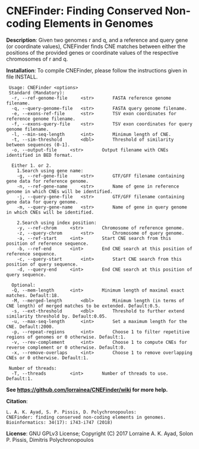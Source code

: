 CNEFinder: Finding Conserved Non-coding Elements in Genomes
===

<b>Description</b>: Given two genomes r and q, and a reference and query gene (or coordinate values), CNEFinder finds CNE matches between either the positions of the provided genes or coordinate values of the respective chromosomes of r and q.

<b>Installation</b>: To compile CNEFinder, please follow the instructions given in file INSTALL.
```
 Usage: CNEFinder <options>
 Standard (Mandatory):
  -r, --ref-genome-file		<str>		FASTA reference genome filename.
  -q, --query-genome-file	<str>		FASTA query genome filename.
  -e, --exons-ref-file		<str>		TSV exon coordinates for reference genome filename.
  -f, --exons-query-file	<str>		TSV exon coordinates for query genome filename.
  -l, --min-seq-length		<int>		Minimum length of CNE.
  -t, --sim-threshold		<dbl>		Threshold of similarity between sequences (0-1].
  -o, --output-file		<str>		Output filename with CNEs identified in BED format.

  Either 1. or 2.
    1.Search using gene name:
    -g, --ref-gene-file		<str>		GTF/GFF filename containing gene data for reference genome.
    -n, --ref-gene-name		<str>		Name of gene in reference genome in which CNEs will be identified.
    -j, --query-gene-file	<str>		GTF/GFF filename containing gene data for query genome.
    -m, --query-gene-name	<str>		Name of gene in query genome in which CNEs will be identified.

    2.Search using index position:
    -y, --ref-chrom		<str>		Chromosome of reference genome.
    -z, --query-chrom		<str>		Chromosome of query genome.
    -a, --ref-start		<int>		Start CNE search from this position of reference sequence.
    -b, --ref-end		<int>		End CNE search at this position of reference sequence.
    -c, --query-start		<int>		Start CNE search from this position of query sequence.
    -d, --query-end		<int>		End CNE search at this position of query sequence.

  Optional:
  -Q, --mem-length		<int>		Minimum length of maximal exact matches. Default:18.
  -M, --merged-length		<dbl>		Minimum length (in terms of CNE length) of merged matches to be extended. Default:0.5.
  -s, --ext-threshold		<dbl>		Threshold to further extend similarity threshold by. Default:0.05.
  -u, --max-seq-length		<int>		Set a maximum length for the CNE. Default:2000.
  -p, --repeat-regions		<int>		Choose 1 to filter repetitive regions of genomes or 0 otherwise. Default:1.	
  -v, --rev-complement		<int>		Choose 1 to compute CNEs for reverse complement or 0 otherwise. Default:0.
  -x, --remove-overlaps		<int>		Choose 1 to remove overlapping CNEs or 0 otherwise. Default:1.

 Number of threads:
  -T, --threads			<int>		Number of threads to use. Default:1. 
```

<b>See https://github.com/lorrainea/CNEFinder/wiki for more help.</b>

<b>Citation</b>:

```
L. A. K. Ayad, S. P. Pissis, D. Polychronopoulos: 
CNEFinder: finding conserved non-coding elements in genomes. 
Bioinformatics: 34(17): i743-i747 (2018) 
```
<b>License</b>: GNU GPLv3 License; Copyright (C) 2017 Lorraine A. K. Ayad, Solon P. Pissis, Dimitris Polychronopoulos

